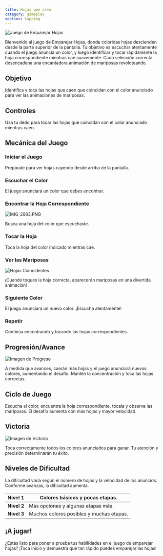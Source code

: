 ```yaml
---
title: Hojas que caen
category: gameplay
section: tapping
---
```

![Juego de Emparejar Hojas](https://help.studycat.com/hc/article_attachments/34975872015385)

Bienvenido al juego de Emparejar Hojas, donde coloridas hojas descienden desde la parte superior de la pantalla. Tu objetivo es escuchar atentamente cuando el juego anuncia un color, y luego identificar y tocar rápidamente la hoja correspondiente mientras cae suavemente. Cada selección correcta desencadena una encantadora animación de mariposas revoloteando.

## Objetivo

Identifica y toca las hojas que caen que coincidan con el color anunciado para ver las animaciones de mariposas.

## Controles

Usa tu dedo para tocar las hojas que coincidan con el color anunciado mientras caen.

## Mecánica del Juego

### Iniciar el Juego

Prepárate para ver hojas cayendo desde arriba de la pantalla.

### Escuchar el Color

El juego anunciará un color que debes encontrar.

### Encontrar la Hoja Correspondiente

![IMG_2683.PNG](https://help.studycat.com/hc/article_attachments/34823542330905)

Busca una hoja del color que escuchaste.

### Tocar la Hoja

Toca la hoja del color indicado mientras cae.

### Ver las Mariposas

![Hojas Coincidentes](https://help.studycat.com/hc/article_attachments/34975872017177)

¡Cuando toques la hoja correcta, aparecerán mariposas en una divertida animación!

### Siguiente Color

El juego anunciará un nuevo color. ¡Escucha atentamente!

### Repetir

Continúa encontrando y tocando las hojas correspondientes.

## Progresión/Avance

![Imagen de Progreso](https://help.studycat.com/hc/article_attachments/34918104076185)

A medida que avances, caerán más hojas y el juego anunciará nuevos colores, aumentando el desafío. Mantén la concentración y toca las hojas correctas.

## Ciclo de Juego

Escucha el color, encuentra la hoja correspondiente, tócala y observa las mariposas. El desafío aumenta con más hojas y mayor velocidad.

## Victoria

![Imagen de Victoria](https://help.studycat.com/hc/article_attachments/34918075320217)

Toca correctamente todos los colores anunciados para ganar. Tu atención y precisión determinarán tu éxito.

## Niveles de Dificultad

La dificultad varía según el número de hojas y la velocidad de los anuncios. Conforme avanzas, la dificultad aumenta.

| **Nivel 1** | Colores básicos y pocas etapas. |
| --- | --- |
| **Nivel 2** | Más opciones y algunas etapas más. |
| **Nivel 3** | Muchos colores posibles y muchas etapas. |

## ¡A jugar!

¿Estás listo para poner a prueba tus habilidades en el juego de emparejar hojas? ¡Toca inicio y demuestra qué tan rápido puedes emparejar las hojas!